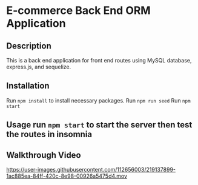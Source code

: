 # E-commerce Back End ORM Application

## Description 
This is a back end application for front end routes using MySQL database, express.js, and sequelize. 

## Installation
Run `npm install` to install necessary packages.
Run `npm run seed`
Run `npm start`

## Usage run `npm start` to start the server then test the routes in insomnia

## Walkthrough Video
https://user-images.githubusercontent.com/112656003/219137899-1ac885ea-84ff-420c-8e98-00926a5475d4.mov


